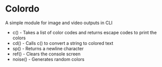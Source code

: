 # Colordo
A simple module for image and video outputs in CLI
+ c() - Takes a list of color codes and returns escape codes to print the colors
+ cd() - Calls c() to convert a string to colored text
+ sp() - Returns a newline character
+ ref() - Clears the console screen
+ noise() - Generates random colors

